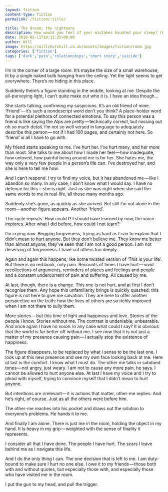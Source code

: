 ```yaml
---
layout: fiction
content-type: fiction
permalink: /fiction/:title/

title: The dream; the nightmare
description: How would you feel if your mistakes haunted your sleep? (based on a real nightmare)
date: 2018-02-11T10:11:25+00:00
author: Will
image: https://willchurchill.co.uk/assets/images/fiction/room.jpg
categories: ['fiction']
tags: ['dark','pain','relationships','short story','suicide']
---
```

I’m in the corner of a large room. It’s maybe the size of a small warehouse, lit by a single naked bulb hanging from the ceiling. Yet the light seems to get everywhere. There’s no hiding in this place.

Suddenly there’s a figure standing in the middle, looking at me. Despite the all-purveying light, I can’t quite make out who it is. I have an idea though…

She starts talking, confirming my suspicions. It’s an old friend of mine. ‘Friend’ — it’s such a nondescript word don’t you think? A place-holder word for a potential plethora of connected emotions. To say this person was a friend is like saying the Alps are pretty — technically correct, but missing out oh so much detail. I’m not so well versed in language to adequately describe this person — not if I had 100 pages, and certainly not here. So ‘friend’ is all I have to go with.

My friend starts speaking to me. I’ve hurt her. I’ve hurt many, and her more than most. She talks to me about how I made her feel — how inadequate, how unloved, how painful being around me is for her. She hates me, the way only a very few people in a person’s life can. I’ve destroyed her, and she is here to tell me how.

And I can’t respond. I try to find my voice, but it has abandoned me — like I abandon so many. In any case, I don’t know what I would say. I have no defence for this — she is right. Just as she was right when she said the same words to me in real-life, all those many months ago.

Suddenly she’s gone, as quickly as she arrived. But still I’m not alone in the room — another figure appears. Another ‘friend’.

The cycle repeats. How could I? I should have learned by now, the voice implores. After what I did before, how could I not learn?

I’m crying now. Begging forgiveness, trying as hard as I can to explain that I didn’t mean to hurt anyone. But they don’t believe me. They know me better than almost anyone, they’ve seen that I am not a good person. I am not deserving of forgiveness. I have cut others too deeply.

Again and again this happens, like some twisted version of ‘This is your life’. But there is no red book, only pain. Recounts of times I have hurt — vivid recollections of arguments, reminders of places and feelings and people and a constant undercurrent of pain and suffering. All caused by me.

At last, though, there is a change. This one is not hurt, and at first I don’t recognise them. Any hope this unfamiliarity brings is quickly quashed; this figure is not here to give me salvation. They are here to offer another perspective on the truth: how the lives of others are so richly improved when I am not there to sully them.

More stories — but this time of light and happiness and love. Stories of the people I know. Stories without me. The contrast is undeniable, unbearable. And once again I have no voice. In any case what could I say? It is obvious that the world is far better off without me. I see now that it is not just a matter of my presence causing pain — I actually stop the existence of happiness.

The figure disappears, to be replaced by what I sense to be the last one. I look up at this new presence and see my own face looking back at me. Here at last is the comfort. I know what I must do. The other me talks in subdued tones — not angry, just weary. I am not to cause any more pain, he says. I cannot be allowed to hurt anyone else. At last I have my voice and I try to plead with myself, trying to convince myself that I didn’t mean to hurt anyone.

But intentions are irrelevant — it is actions that matter, other-me replies. And he’s right, of course. Just as all the others were before him.

The other-me reaches into his pocket and draws out the solution to everyone’s problems. He hands it to me.

And finally I am alone. There is just me in the room, holding the object in my hand. It is heavy in my grip — weighted with the sense of finality it represents.

I consider all that I have done. The people I have hurt. The scars I leave behind me as I navigate this life.

And I do the only thing I can. The one decision that is left to me. I am duty-bound to make sure I hurt no one else. I owe it to my friends — those both with and without quotes, but especially those with, and especially those who have visited me in the room.

I put the gun to my head, and pull the trigger.